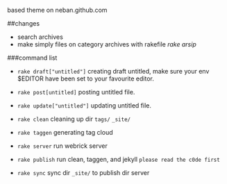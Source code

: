 based theme on neban.github.com

##changes
- search archives
- make simply files on category archives with rakefile *rake arsip*



###command list


- `rake draft["untitled"]`
creating draft untitled, make sure your env $EDITOR have been set to your favourite editor.

- `rake post[untitled]`
posting untitled file.

- `rake update["untitled"]`
updating untitled file.

- `rake clean`
cleaning up dir `tags/` `_site/`

- `rake taggen`
generating tag cloud

- `rake server`
run webrick server

- `rake publish`
run clean, taggen, and jekyll
`please read the c0de first`

- `rake sync`
sync dir `_site/` to publish dir server

